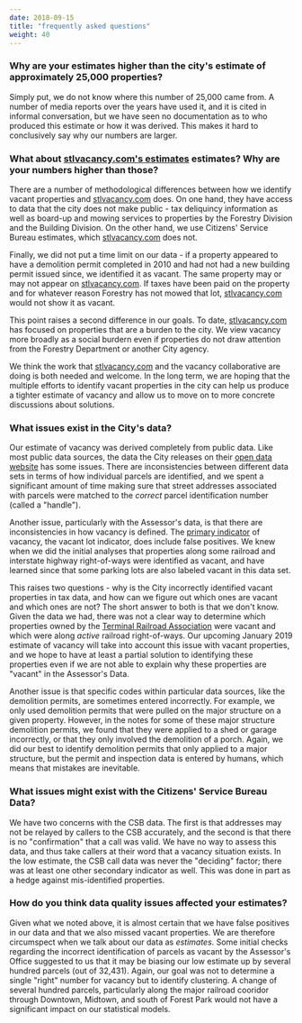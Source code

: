 ```yaml
---
date: 2018-09-15
title: "frequently asked questions"
weight: 40
---
```


### Why are your estimates higher than the city's estimate of approximately 25,000 properties?

Simply put, we do not know where this number of 25,000 came from. A number of media reports over the years have used it, and it is cited in informal conversation, but we have seen no documentation as to who produced this estimate or how it was derived. This makes it hard to conclusively say why our numbers are larger.

### What about [stlvacancy.com's estimates](http://stlvacancy.com) estimates? Why are your numbers higher than those?

There are a number of methodological differences between how we identify vacant properties and [stlvacancy.com](http://stlvacancy.com) does. On one hand, they have access to data that the city does not make public - tax deliquincy information as well as board-up and mowing services to properties by the Forestry Division and the Building Division. On the other hand, we use Citizens' Service Bureau estimates, which [stlvacancy.com](http://stlvacancy.com) does not. 

Finally, we did not put a time limit on our data - if a property appeared to have a demolition permit completed in 2010 and had not had a new building permit issued since, we identified it as vacant. The same property may or may not appear on [stlvacancy.com](http://stlvacancy.com). If taxes have been paid on the property and for whatever reason Forestry has not mowed that lot, [stlvacancy.com](http://stlvacancy.com) would not show it as vacant.

This point raises a second difference in our goals. To date, [stlvacancy.com](http://stlvacancy.com) has focused on properties that are a burden to the city. We view vacancy more broadly as a social burdern even if properties do not draw attention from the Forestry Department or another City agency.

We think the work that [stlvacancy.com](http://stlvacancy.com) and the vacancy collaborative are doing is both needed and welcome. In the long term, we are hoping that the multiple efforts to identify vacant properties in the city can help us produce a tighter estimate of vacancy and allow us to move on to more concrete discussions about solutions.

### What issues exist in the City's data?

Our estimate of vacancy was derived completely from public data. Like most public data sources, the data the City releases on their [open data website](https://www.stlouis-mo.gov/data/) has some issues. There are inconsistencies between different data sets in terms of how individual parcels are identified, and we spent a significant amount of time making sure that street addresses associated with parcels were matched to the *correct* parcel identification number (called a "handle"). 

Another issue, particularly with the Assessor's data, is that there are inconsistencies in how vacancy is defined. The [primary indicator](/approach17) of vacancy, the vacant lot indicator, does include false positives. We knew when we did the initial analyses that properties along some railroad and interstate highway right-of-ways were identified as vacant, and have learned since that some parking lots are also labeled vacant in this data set. 

This raises two questions - why is the City incorrectly identified vacant properties in tax data, and how can we figure out which ones are vacant and which ones are not? The short answer to both is that we don't know. Given the data we had, there was not a clear way to determine which properties owned by the [Terminal Railroad Association](https://en.wikipedia.org/wiki/Terminal_Railroad_Association_of_St._Louis) were vacant and which were along *active* railroad right-of-ways. Our upcoming January 2019 estimate of vacancy will take into account this issue with vacant properties, and we hope to have at least a partial solution to identifying these properties even if we are not able to explain why these properties are "vacant" in the Assessor's Data.

Another issue is that specific codes within particular data sources, like the demolition permits, are sometimes entered incorrectly. For example, we only used demolition permits that were pulled on the major structure on a given property. However, in the notes for some of these major structure demolition permits, we found that they were applied to a shed or garage incorrectly, or that they only involved the demolition of a porch. Again, we did our best to identify demolition permits that only applied to a major structure, but the permit and inspection data is entered by humans, which means that mistakes are inevitable.

### What issues might exist with the Citizens' Service Bureau Data?

We have two concerns with the CSB data. The first is that addresses may not be relayed by callers to the CSB accurately, and the second is that there is no "confirmation" that a call was valid. We have no way to assess this data, and thus take callers at their word that a vacancy situation exists. In the low estimate, the CSB call data was never the "deciding" factor; there was at least one other secondary indicator as well. This was done in part as a hedge against mis-identified properties.

### How do you think data quality issues affected your estimates?

Given what we noted above, it is almost certain that we have false positives in our data and that we also missed vacant properties. We are therefore circumspect when we talk about our data as *estimates*. Some initial checks regarding the incorrect identification of parcels as vacant by the Assessor's Office suggested to us that it may be biasing our low estimate up by several hundred parcels (out of 32,431). Again, our goal was not to determine a single "right" number for vacancy but to identify clustering. A change of several hundred parcels, particularly along the major railroad cooridor through Downtown, Midtown, and south of Forest Park would not have a significant impact on our statistical models.
